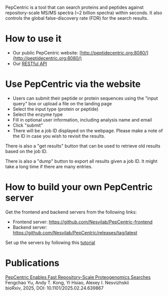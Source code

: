 PepCentric is a tool that can search proteins and peptides against repository-scale MS/MS spectra (~2 billion spectra) within seconds. It also controls the global false-discovery rate (FDR) for the search results.


# How to use it
- Our public PepCentric website: [http://peptidecentric.org:8080/](http://peptidecentric.org:8080/)
- Our [RESTful API](api.md)


# Use PepCentric via the website
- Users can submit their peptide or protein sequences using the "input query" box or upload a file on the landing page
- Select the input type (protein or peptide)
- Select the enzyme type 
- Fill in optional user information, including analysis name and email
- Click "submit"
- There will be a job ID displayed on the webpage. Please make a note of the ID in case you wish to revisit the results.

There is also a "get results" button that can be used to retrieve old results based on the job ID.

There is also a "dump" button to export all results given a job ID. It might take a long time if there are many entries.


# How to build your own PepCentric server
Get the frontend and backend servers from the following links:

- Frontend server: https://github.com/Nesvilab/PepCentric-frontend
- Backend server: https://github.com/Nesvilab/PepCentric/releases/tag/latest

Set up the servers by following this [tutorial](build_server.md)


# Publications
<a href="https://doi.org/10.1101/2025.02.24.639867" target="_blank">PepCentric Enables Fast Repository-Scale Proteogenomics Searches</a>
<br>
Fengchao Yu, Andy T. Kong, Yi Hsiao, Alexey I. Nesvizhskii
<br>
bioRxiv, 2025, DOI: 10.1101/2025.02.24.639867
